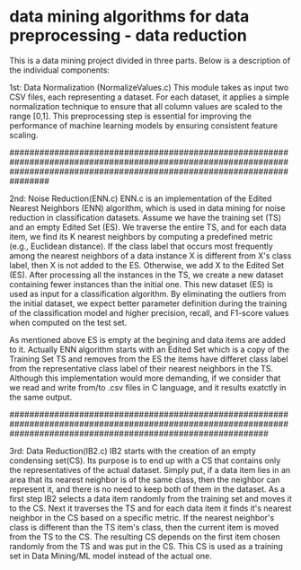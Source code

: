 # data mining algorithms for data preprocessing - data reduction 

This is a data mining project divided in three parts.  Below is a description of the individual components:

1st: Data Normalization (NormalizeValues.c)
This module takes as input two CSV files, each representing a dataset. For each dataset, it applies a simple normalization technique to ensure that all column values are scaled to the range [0,1]. This preprocessing step is essential for improving the performance of machine learning models by ensuring consistent feature scaling.

################################################################################################################################################################################

2nd: Noise Reduction(ENN.c)
ENN.c is an implementation of the Edited Nearest Neighbors (ENN) algorithm, which is used in data mining for noise reduction in classification datasets. Assume we have the training set (TS) and an empty Edited Set (ES). We traverse the entire TS, and for each data item, we find its K nearest neighbors by computing a predefined metric (e.g., Euclidean distance). If the class label that occurs most frequently among the nearest neighbors of a data instance X is different from X's class label, then X is not added to the ES. Otherwise, we add X to the Edited Set (ES). After processing all the instances in the TS, we create a new dataset containing fewer instances than the initial one. This new dataset (ES) is used as input for a classification algorithm. By eliminating the outliers from the initial dataset, we expect better parameter definition during the training of the classification model and higher precision, recall, and F1-score values when computed on the test set.

As mentioned above ES is empty at the begining and data items are added to it. Actually ENN algorithm starts with an Edited Set which is a copy of the Training Set TS and removes from the ES the items have differet class label from the representative class label of their nearest neighbors in the TS. Although this implementation would more demanding, if we consider that we read and write from/to .csv files in C language, and it results exatctly in the same output.

####################################################################################################################################################################

3rd: Data Reduction(IB2.c)
IB2 starts with the creation of an empty condensing set(CS). Its purpose is to end up with a CS that contains only the representatives of the actual dataset. Simply put, if a data item lies in an area that its nearest neighbor is of the same class, then the neighbor can represent it, and there is no need to keep both of them in the dataset. As a first step IB2 selects a data item randomly from the training set and moves it to the CS. Next it traverses the TS  and for each data item it finds it's nearest neighbor in the CS based on a specific metric. If the nearest neighbor's class is different than the TS item's class, then the current item is moved from the TS to the CS. The resulting CS depends on the first item chosen randomly from the TS and was put in the CS. This CS is used as a training set in Data Mining/ML model instead of the actual one.
